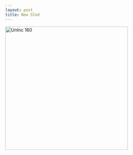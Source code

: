 ```yaml
--- 
layout: post
title: New Sled
---
```

<a href="http://www.burton.com/gear/products.asp?productID=12"><img src="http://assets.andrewloe.com/2006/12/3/uninc.jpg" height="388" width="384" alt="UnInc 160" /></a>
